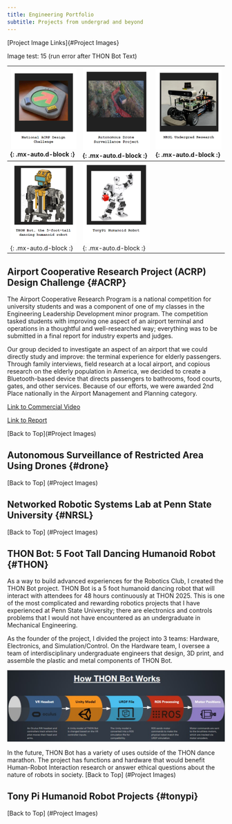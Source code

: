 ```yaml
---
title: Engineering Portfolio
subtitle: Projects from undergrad and beyond 
---
```


[Project Image Links]{#Project Images}

Image test: 15 (run error after THON Bot Text)

| [![ACRP](/assets/png/acrp_link.png)](#ACRP){: .mx-auto.d-block :} | [![AstaZero](/assets/png/astazero_link.png)](#drone){: .mx-auto.d-block :} | [![NRSL](/assets/png/nrsl_link.png)](#NRSL){: .mx-auto.d-block :} |
| :------ |:--- | :--- |
| [![THON](/assets/png/thon_bot_link2.png)](#THON){: .mx-auto.d-block :} | [![TonyPi](/assets/png/tonypi_link.png)](#tonypi){: .mx-auto.d-block :} |

## Airport Cooperative Research Project (ACRP) Design Challenge {#ACRP}
The Airport Cooperative Research Program is a national competition for university students and was a component of one of my classes in the Engineering Leadership Development minor program. The competition tasked students with improving one aspect of an airport terminal and operations in a thoughtful and well-researched way; everything was to be submitted in a final report for industry experts and judges.  

Our group decided to investigate an aspect of an airport that we could directly study and improve: the terminal experience for elderly passengers. Through family interviews, field research at a local airport, and copious research on the elderly population in America, we decided to create a Bluetooth-based device that directs passengers to bathrooms, food courts, gates, and other services. Because of our efforts, we were awarded 2nd Place nationally in the Airport Management and Planning category.

[Link to Commercial Video](https://www.youtube.com/watch?v=CzLzuzDaduI) 

[Link to Report](https://williamkraus.files.wordpress.com/2021/10/l.e.n.d.-acrp-challenge-report.pdf)

[Back to Top](#Project Images)

## Autonomous Surveillance of Restricted Area Using Drones {#drone}
[Back to Top] (#Project Images)

## Networked Robotic Systems Lab at Penn State University {#NRSL}
[Back to Top] (#Project Images)

## THON Bot: 5 Foot Tall Dancing Humanoid Robot {#THON}
As a way to build advanced experiences for the Robotics Club, I created the THON Bot project. THON Bot is a 5 foot humanoid dancing robot that will interact with attendees for 48 hours continuously at THON  2025. This is one of the most complicated and rewarding robotics projects that I have experienced at Penn State University; there are electronics and controls problems that I would not have encountered as an undergraduate in Mechanical Engineering.

As the founder of the project, I divided the project into 3 teams: Hardware, Electronics, and Simulation/Control. On the Hardware team, I oversee a team of interdisciplinary undergraduate engineers that design, 3D print, and assemble the plastic and metal components of THON Bot.   

![THON Bot Diagram](/assets/png/thon_bot_diagram.png)

In the future, THON Bot has a variety of uses outside of the THON dance marathon. The project has functions and hardware that would benefit Human-Robot Interaction research or answer ethical questions about the nature of robots in society.
[Back to Top] (#Project Images)

## Tony Pi Humanoid Robot Projects {#tonypi}
[Back to Top] (#Project Images)
